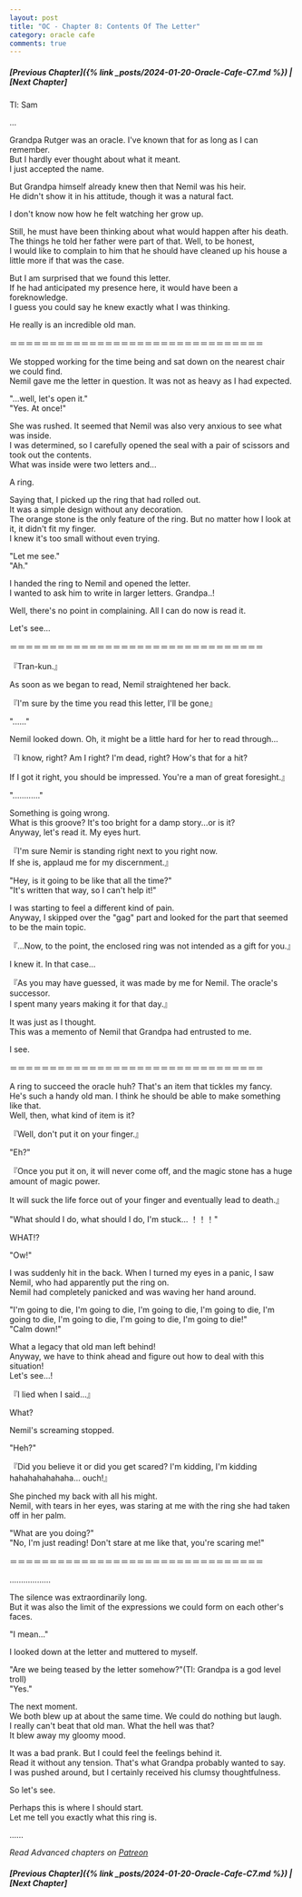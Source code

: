 ```yaml
---
layout: post
title: "OC - Chapter 8: Contents Of The Letter"
category: oracle cafe
comments: true
---
```


##### [Previous Chapter]({% link _posts/2024-01-20-Oracle-Cafe-C7.md %}) \| [Next Chapter]



Tl: Sam



…




Grandpa Rutger was an oracle. I've known that for as long as I can remember.      
But I hardly ever thought about what it meant.     
I just accepted the name.

But Grandpa himself already knew then that Nemil was his heir.      
He didn't show it in his attitude, though it was a natural fact.

I don't know now how he felt watching her grow up.
<!--more-->

Still, he must have been thinking about what would happen after his death.       
The things he told her father were part of that.       Well, to be honest,     
I would like to complain to him that he should have cleaned up his house a little more if that was the case.

But I am surprised that we found this letter.     
If he had anticipated my presence here, it would have been a foreknowledge.     
I guess you could say he knew exactly what I was thinking.

He really is an incredible old man.


＝＝＝＝＝＝＝＝＝＝＝＝＝＝＝＝＝＝＝＝＝＝＝＝＝＝＝＝＝＝＝＝


We stopped working for the time being and sat down on the nearest chair we could find.       
Nemil gave me the letter in question. It was not as heavy as I had expected.

"...well, let's open it."     
"Yes. At once!"



She was rushed. It seemed that Nemil was also very anxious to see what was inside.     
I was determined, so I carefully opened the seal with a pair of scissors and took out the contents.     
What was inside were two letters and...

A ring.

Saying that, I picked up the ring that had rolled out.       
It was a simple design without any decoration.     
The orange stone is the only feature of the ring. But no matter how I look at it, it didn't fit my finger.    
I knew it's too small without even trying.

"Let me see."      
"Ah."


I handed the ring to Nemil and opened the letter.    
I wanted to ask him to write in larger letters.     Grandpa..!

Well, there's no point in complaining. All I can do now is read it.

Let's see...


＝＝＝＝＝＝＝＝＝＝＝＝＝＝＝＝＝＝＝＝＝＝＝＝＝＝＝＝＝＝＝＝


『Tran-kun.』

As soon as we began to read, Nemil straightened her back.

『I'm sure by the time you read this letter, I'll be gone』

"......"

Nemil looked down. Oh, it might be a little hard for her to read through...

『I know, right? Am I right? I'm dead, right? How's that for a hit?

If I got it right, you should be impressed. You're a man of great foresight.』

"............"



Something is going wrong.      
What is this groove? It's too bright for a damp story...or is it?      
Anyway, let's read it. My eyes hurt.

『I'm sure Nemir is standing right next to you right now.     
If she is, applaud me for my discernment.』

"Hey, is it going to be like that all the time?"      
"It's written that way, so I can't help it!"



I was starting to feel a different kind of pain.     
Anyway, I skipped over the "gag" part and looked for the part that seemed to be the main topic.

『...Now, to the point, the enclosed ring was not intended as a gift for you.』

I knew it. In that case...

『As you may have guessed, it was made by me for Nemil. The oracle's successor.     
I spent many years making it for that day.』

It was just as I thought.       
This was a memento of Nemil that Grandpa had entrusted to me.

I see.


＝＝＝＝＝＝＝＝＝＝＝＝＝＝＝＝＝＝＝＝＝＝＝＝＝＝＝＝＝＝＝＝

<div data-nat="424166"></div>

A ring to succeed the oracle huh? That's an item that tickles my fancy.       
He's such a handy old man. I think he should be able to make something like that.     
Well, then, what kind of item is it?



『Well, don't put it on your finger.』

"Eh?"

『Once you put it on, it will never come off, and the magic stone has a huge amount of magic power.

It will suck the life force out of your finger and eventually lead to death.』

"What should I do, what should I do, I'm stuck... ！！！"

WHAT!?

"Ow!"

I was suddenly hit in the back. When I turned my eyes in a panic, I saw Nemil, who had apparently put the ring on.       
Nemil had completely panicked and was waving her hand around.



"I'm going to die, I'm going to die, I'm going to die, I'm going to die, I'm going to die, I'm going to die, I'm going to die, I'm going to die!"      
"Calm down!"

What a legacy that old man left behind!      
Anyway, we have to think ahead and figure out how to deal with this situation!     
Let's see...!



『I lied when I said...』



What?

Nemil's screaming stopped.

"Heh?"     

『Did you believe it or did you get scared? I'm kidding, I'm kidding hahahahahahaha... ouch!』　

She pinched my back with all his might.     
Nemil, with tears in her eyes, was staring at me with the ring she had taken off in her palm.

"What are you doing?"       
"No, I'm just reading! Don't stare at me like that, you're scaring me!"


＝＝＝＝＝＝＝＝＝＝＝＝＝＝＝＝＝＝＝＝＝＝＝＝＝＝＝＝＝＝＝＝


..................


The silence was extraordinarily long.     
But it was also the limit of the expressions we could form on each other's faces.



"I mean..."



I looked down at the letter and muttered to myself.

"Are we being teased by the letter somehow?"(Tl: Grandpa is a god level troll)     
"Yes."

The next moment.       
We both blew up at about the same time. We could do nothing but laugh.      
I really can't beat that old man. What the hell was that?     
It blew away my gloomy mood.

It was a bad prank. But I could feel the feelings behind it.      
Read it without any tension. That's what Grandpa probably wanted to say.      
I was pushed around, but I certainly received his clumsy thoughtfulness.

So let's see.

Perhaps this is where I should start.      
Let me tell you exactly what this ring is.







......


_Read Advanced chapters on [Patreon]( https://www.patreon.com/bePatron?u=90469752 )_


##### [Previous Chapter]({% link _posts/2024-01-20-Oracle-Cafe-C7.md %}) \| [Next Chapter]
